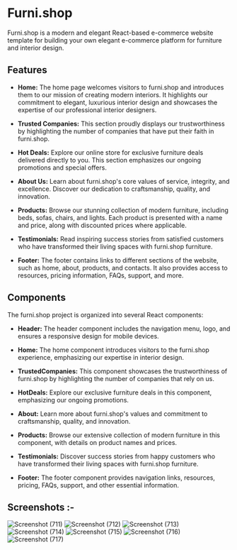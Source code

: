 # Furni.shop
Furni.shop is a modern and elegant React-based e-commerce website template for building your own elegant e-commerce platform for furniture and interior design.

## Features

- **Home:** The home page welcomes visitors to furni.shop and introduces them to our mission of creating modern interiors. It highlights our commitment to elegant, luxurious interior design and showcases the expertise of our professional interior designers.

- **Trusted Companies:** This section proudly displays our trustworthiness by highlighting the number of companies that have put their faith in furni.shop.

- **Hot Deals:** Explore our online store for exclusive furniture deals delivered directly to you. This section emphasizes our ongoing promotions and special offers.

- **About Us:** Learn about furni.shop's core values of service, integrity, and excellence. Discover our dedication to craftsmanship, quality, and innovation.

- **Products:** Browse our stunning collection of modern furniture, including beds, sofas, chairs, and lights. Each product is presented with a name and price, along with discounted prices where applicable.

- **Testimonials:** Read inspiring success stories from satisfied customers who have transformed their living spaces with furni.shop furniture.

- **Footer:** The footer contains links to different sections of the website, such as home, about, products, and contacts. It also provides access to resources, pricing information, FAQs, support, and more.

## Components

The furni.shop project is organized into several React components:

- **Header:** The header component includes the navigation menu, logo, and ensures a responsive design for mobile devices.

- **Home:** The home component introduces visitors to the furni.shop experience, emphasizing our expertise in interior design.

- **TrustedCompanies:** This component showcases the trustworthiness of furni.shop by highlighting the number of companies that rely on us.

- **HotDeals:** Explore our exclusive furniture deals in this component, emphasizing our ongoing promotions.

- **About:** Learn more about furni.shop's values and commitment to craftsmanship, quality, and innovation.

- **Products:** Browse our extensive collection of modern furniture in this component, with details on product names and prices.

- **Testimonials:** Discover success stories from happy customers who have transformed their living spaces with furni.shop furniture.

- **Footer:** The footer component provides navigation links, resources, pricing, FAQs, support, and other essential information.

## Screenshots :- 
![Screenshot (711)](https://github.com/user-attachments/assets/e1b218ab-4c52-4696-a145-9329eb400711)
![Screenshot (712)](https://github.com/user-attachments/assets/afa3d8a5-fb75-4348-bbf7-69aa9bef6ebd)
![Screenshot (713)](https://github.com/user-attachments/assets/4800c61e-6d4c-456d-aa41-189d0ebc489c)
![Screenshot (714)](https://github.com/user-attachments/assets/f265f41a-6475-4622-8b0c-e7b5defd758b)
![Screenshot (715)](https://github.com/user-attachments/assets/d688b0f8-42e5-4adf-9205-e33602ba5513)
![Screenshot (716)](https://github.com/user-attachments/assets/6c9c4908-4405-4e80-add1-5273b0db4de0)
![Screenshot (717)](https://github.com/user-attachments/assets/ba30b481-d16e-41c6-aed9-a8da7d359a12)







